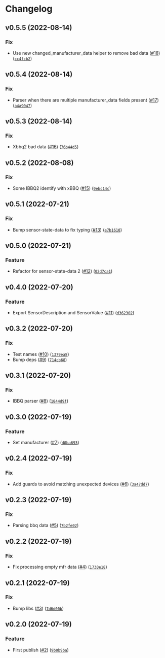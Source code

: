 # Changelog

<!--next-version-placeholder-->

## v0.5.5 (2022-08-14)
### Fix
* Use new changed_manufacturer_data helper to remove bad data ([#18](https://github.com/Bluetooth-Devices/inkbird-ble/issues/18)) ([`cc4fcb2`](https://github.com/Bluetooth-Devices/inkbird-ble/commit/cc4fcb2f14f3ba468bc634621883a2cb688f9feb))

## v0.5.4 (2022-08-14)
### Fix
* Parser when there are multiple manufacturer_data fields present ([#17](https://github.com/Bluetooth-Devices/inkbird-ble/issues/17)) ([`a4a9047`](https://github.com/Bluetooth-Devices/inkbird-ble/commit/a4a9047816f22f2703b1109d62cf5c22e2ee09cb))

## v0.5.3 (2022-08-14)
### Fix
* Xbbq2 bad data ([#16](https://github.com/Bluetooth-Devices/inkbird-ble/issues/16)) ([`76b44d5`](https://github.com/Bluetooth-Devices/inkbird-ble/commit/76b44d5bffd36750e8316a70dc27e4148c415687))

## v0.5.2 (2022-08-08)
### Fix
* Some IBBQ2 identify with xBBQ ([#15](https://github.com/Bluetooth-Devices/inkbird-ble/issues/15)) ([`0ebc14c`](https://github.com/Bluetooth-Devices/inkbird-ble/commit/0ebc14c962ab95f6e76a69194f8bcd0d784345a0))

## v0.5.1 (2022-07-21)
### Fix
* Bump sensor-state-data to fix typing ([#13](https://github.com/Bluetooth-Devices/inkbird-ble/issues/13)) ([`e7b1610`](https://github.com/Bluetooth-Devices/inkbird-ble/commit/e7b161063899d34ae665e39ea425beb1db468f84))

## v0.5.0 (2022-07-21)
### Feature
* Refactor for sensor-state-data 2 ([#12](https://github.com/Bluetooth-Devices/inkbird-ble/issues/12)) ([`02d7ca1`](https://github.com/Bluetooth-Devices/inkbird-ble/commit/02d7ca1435e3aa98b7c46f7cf6bbbf9285330973))

## v0.4.0 (2022-07-20)
### Feature
* Export SensorDescription and SensorValue ([#11](https://github.com/Bluetooth-Devices/inkbird-ble/issues/11)) ([`d362302`](https://github.com/Bluetooth-Devices/inkbird-ble/commit/d362302b9f707abde4a4280422788010c01ff437))

## v0.3.2 (2022-07-20)
### Fix
* Test names ([#10](https://github.com/Bluetooth-Devices/inkbird-ble/issues/10)) ([`1379ea8`](https://github.com/Bluetooth-Devices/inkbird-ble/commit/1379ea837ad5d80f885170d1545a64a057d2663c))
* Bump deps ([#9](https://github.com/Bluetooth-Devices/inkbird-ble/issues/9)) ([`714cb68`](https://github.com/Bluetooth-Devices/inkbird-ble/commit/714cb686f25ee4cd647ec1aafff774a8b47522f3))

## v0.3.1 (2022-07-20)
### Fix
* IBBQ parser ([#8](https://github.com/Bluetooth-Devices/inkbird-ble/issues/8)) ([`1844d9f`](https://github.com/Bluetooth-Devices/inkbird-ble/commit/1844d9fa659349685265e77ba079a87d68c4c6a0))

## v0.3.0 (2022-07-19)
### Feature
* Set manufacturer ([#7](https://github.com/Bluetooth-Devices/inkbird-ble/issues/7)) ([`d0ba693`](https://github.com/Bluetooth-Devices/inkbird-ble/commit/d0ba693652a083f208423aca6fd7a2e6742cff2a))

## v0.2.4 (2022-07-19)
### Fix
* Add guards to avoid matching unexpected devices ([#6](https://github.com/Bluetooth-Devices/inkbird-ble/issues/6)) ([`3a47dd7`](https://github.com/Bluetooth-Devices/inkbird-ble/commit/3a47dd7ba3b9da547b5f7c1f32fcafae0bb9cee9))

## v0.2.3 (2022-07-19)
### Fix
* Parsing bbq data ([#5](https://github.com/Bluetooth-Devices/inkbird-ble/issues/5)) ([`7b2fe02`](https://github.com/Bluetooth-Devices/inkbird-ble/commit/7b2fe02005021c2f5c15372f795c4777fbbb3d9c))

## v0.2.2 (2022-07-19)
### Fix
* Fix processing empty mfr data ([#4](https://github.com/Bluetooth-Devices/inkbird-ble/issues/4)) ([`1730e18`](https://github.com/Bluetooth-Devices/inkbird-ble/commit/1730e18e75c7f345cce39db0f5234717602c2ae8))

## v0.2.1 (2022-07-19)
### Fix
* Bump libs ([#3](https://github.com/Bluetooth-Devices/inkbird-ble/issues/3)) ([`7d6d00b`](https://github.com/Bluetooth-Devices/inkbird-ble/commit/7d6d00ba3b02404cf128df26b2093a1ff9a3f36b))

## v0.2.0 (2022-07-19)
### Feature
* First publish ([#2](https://github.com/Bluetooth-Devices/inkbird-ble/issues/2)) ([`9b0b9ba`](https://github.com/Bluetooth-Devices/inkbird-ble/commit/9b0b9ba5114c94a046a78a018f67423cc57df61a))
